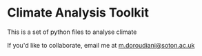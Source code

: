 # Climate Analysis Toolkit

This is a set of python files to analyse climate

If you'd like to collaborate, email me at m.doroudiani@soton.ac.uk
